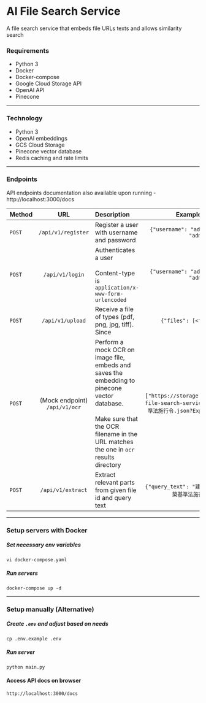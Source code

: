 # AI File Search Service
A file search service that embeds file URLs texts and allows similarity search

### Requirements
- Python 3
- Docker
- Docker-compose
- Google Cloud Storage API
- OpenAI API
- Pinecone
---
### Technology
- Python 3
- OpenAI embeddings
- GCS Cloud Storage
- Pinecone vector database
- Redis caching and rate limits
---
### Endpoints
API endpoints documentation also available upon running - http://localhost:3000/docs

| Method |                      URL                      | Description                                                                                                                                                                                  |                                             Example payload                                             |
|--------|:---------------------------------------------:|:---------------------------------------------------------------------------------------------------------------------------------------------------------------------------------------------|:-------------------------------------------------------------------------------------------------------:| 
| `POST` |              `/api/v1/register`               | Register a user with username and password                                                                                                                                                   |                              `{"username": "admin", "password": "admin"}`                               | 
| `POST` |                `/api/v1/login`                | Authenticates a user <br/><br/> Content-type is `application/x-www-form-urlencoded`                                                                                                          |                              `{"username": "admin", "password": "admin"}`                               | 
| `POST` |               `/api/v1/upload`                | Receive a file of types (pdf, png, jpg, tiff). Since                                                                                                                                         |                                      `{"files": [<file object>]}`                                       | 
| `POST` | (Mock endpoint) <br>            `/api/v1/ocr` | Perform a mock OCR on image file, embeds and saves the embedding to pinecone vector database. <br><br> Make sure that the OCR filename in the URL matches the one in `ocr` results directory | `["https://storage.googleapis.com/ai-file-search-service_new-bucket/建築基準法施行令.json?Expires=1728795108"]` | 
| `POST` |               `/api/v1/extract`               | Extract relevant parts from given file id and query text                                                                                                                                     |                           `{"query_text": "建物", "file_id": "建築基準法施行令.json"}`                            | 
---
### Setup servers with Docker
##### Set necessary env variables 
```
vi docker-compose.yaml
```
##### Run servers
```
docker-compose up -d
```
---
### Setup manually (Alternative)
##### Create `.env` and adjust based on needs
```
cp .env.example .env
```
##### Run server
```
python main.py
```
#### Access API docs on browser
```
http://localhost:3000/docs
```
